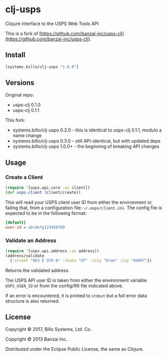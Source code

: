 # clj-usps

Clojure interface to the USPS Web Tools API


This is a fork of
[https://github.com/banzai-inc/usps-clj](https://github.com/banzai-inc/usps-clj).


## Install

``` clojure
[systems.billo/clj-usps "1.0.0"]
```


## Versions

Original repo:
* usps-clj 0.1.0
* usps-clj 0.1.1

This fork:
* systems.billo/clj-usps 0.2.0 - this is identical to usps-clj 0.1.1,
  modulo a name change
* systems.billo/clj-usps 0.3.0 - still API-identical, but with updated deps
* systems.billo/clj-usps 1.0.0+ - the beginning of breaking API changes


## Usage

### Create a Client

```clj
(require '[usps.api.core :as client])
(def usps-client (client/create))
```

This will read your USPS client user ID from either the environment or, failing
that, from a configuration file: `~/.usps/client.ini`. The config file is
expected to be in the following format:

```ini
[default]
user-id = abcdefg123456789
```


### Validate an Address

```clj
(require '[usps.api.address :as address])
(address/validate
  {:street "963 E 970 N" :state "UT" :city "Orem" :zip "84097"})
```

Returns the validated address.

The USPS API user ID is taken from either the environment variable
`USPS_USER_ID` or from the config/INI file indicated above.

If an error is encountered, it is printed to `stdout` but a full error data
structure is also returned.


## License

Copyright © 2017, Billo Systems, Ltd. Co.

Copyright © 2013 Banzai Inc.

Distributed under the Eclipse Public License, the same as Clojure.

